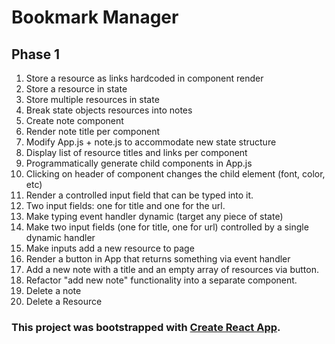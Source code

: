 # Bookmark Manager
## Phase 1
1. Store a resource as links hardcoded in component render
1. Store a resource in state
1. Store multiple resources in state
1. Break state objects resources into notes
1. Create note component
1. Render note title per component
1. Modify App.js + note.js to accommodate new state structure
1. Display list of resource titles and links per component
1. Programmatically generate child components in App.js
1. Clicking on header of component changes the child element (font, color, etc)
1. Render a controlled input field that can be typed into it.
1. Two input fields: one for title and one for the url.
1. Make typing event handler dynamic (target any piece of state)
1. Make two input fields (one for title, one for url) controlled by a single dynamic handler
1. Make inputs add a new resource to page
1. Render a button in App that returns something via event handler
1. Add a new note with a title and an empty array of resources via button.
1. Refactor "add new note" functionality into a separate component.
1. Delete a note
1. Delete a Resource



### This project was bootstrapped with [Create React App](https://github.com/facebookincubator/create-react-app).
